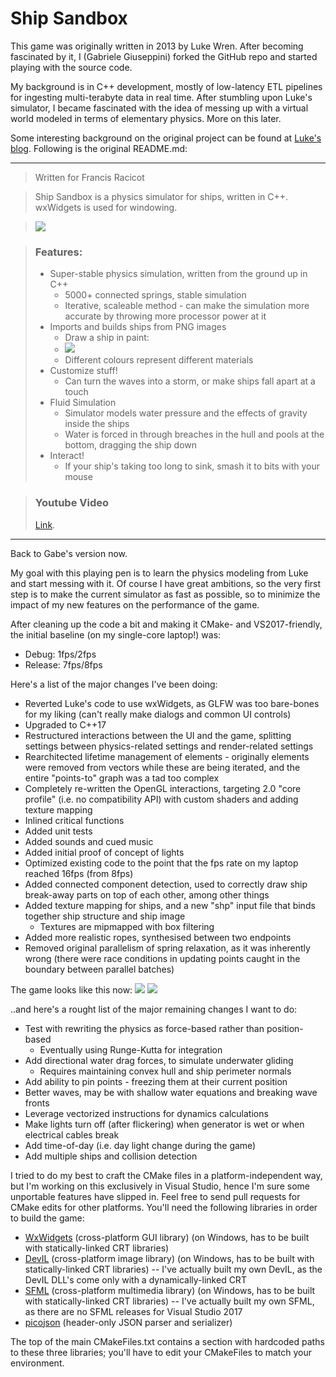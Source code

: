 Ship Sandbox
============
This game was originally written in 2013 by Luke Wren. After becoming fascinated by it, I (Gabriele Giuseppini) forked the GitHub repo
and started playing with the source code.

My background is in C++ development, mostly of low-latency ETL pipelines for ingesting multi-terabyte data in real time. 
After stumbling upon Luke's simulator, I became fascinated with the idea of messing up with a virtual world
modeled in terms of elementary physics. More on this later.

Some interesting background on the original project can be found at <a href="http://sinkingshipdev.tumblr.com/">Luke's blog</a>. Following is the original README.md:

---
>Written for Francis Racicot

>Ship Sandbox is a physics simulator for ships, written in C++. wxWidgets is used for windowing.

><img src="http://i.imgur.com/UYhVSHJ.png">

>### Features:
>- Super-stable physics simulation, written from the ground up in C++
>	- 5000+ connected springs, stable simulation
>	- Iterative, scaleable method - can make the simulation more accurate by throwing more processor power at it
>- Imports and builds ships from PNG images
>	- Draw a ship in paint:
>	- <img src="http://i.imgur.com/Hzgsh1A.png">
>	- Different colours represent different materials
>- Customize stuff!
>	- Can turn the waves into a storm, or make ships fall apart at a touch
>- Fluid Simulation
>	- Simulator models water pressure and the effects of gravity inside the ships
>	- Water is forced in through breaches in the hull and pools at the bottom, dragging the ship down
>- Interact!
>	- If your ship's taking too long to sink, smash it to bits with your mouse

>### Youtube Video
><a href="http://www.youtube.com/watch?v=LQ0XHRIoQe0">Link</a>.
>
---
Back to Gabe's version now.

My goal with this playing pen is to learn the physics modeling from Luke and start messing with it. Of course I have great ambitions, so the very first step
is to make the current simulator as fast as possible, so to minimize the impact of my new features on the performance of the game.

After cleaning up the code a bit and making it CMake- and VS2017-friendly, the initial baseline (on my single-core laptop!) was:
- Debug: 1fps/2fps
- Release: 7fps/8fps

Here's a list of the major changes I've been doing:
- Reverted Luke's code to use wxWidgets, as GLFW was too bare-bones for my liking (can't really make dialogs and common UI controls)
- Upgraded to C++17
- Restructured interactions between the UI and the game, splitting settings between physics-related settings and render-related settings
- Rearchitected lifetime management of elements - originally elements were removed from vectors while these are being iterated, and the entire "points-to" graph was a tad too complex 
- Completely re-written the OpenGL interactions, targeting 2.0 "core profile" (i.e. no compatibility API) with custom shaders and adding texture mapping
- Inlined critical functions
- Added unit tests
- Added sounds and cued music
- Added initial proof of concept of lights
- Optimized existing code to the point that the fps rate on my laptop reached 16fps (from 8fps)
- Added connected component detection, used to correctly draw ship break-away parts on top of each other, among other things
- Added texture mapping for ships, and a new "shp" input file that binds together ship structure and ship image
	- Textures are mipmapped with box filtering
- Added more realistic ropes, synthesised between two endpoints
- Removed original parallelism of spring relaxation, as it was inherently wrong (there were race conditions in updating points caught in the boundary between parallel batches)

The game looks like this now:
<img src="https://i.imgur.com/c8fTsgY.png">
<img src="https://i.imgur.com/kovxCty.png">


..and here's a rought list of the major remaining changes I want to do:
- Test with rewriting the physics as force-based rather than position-based
	- Eventually using Runge-Kutta for integration
- Add directional water drag forces, to simulate underwater gliding 
	- Requires maintaining convex hull and ship perimeter normals
- Add ability to pin points - freezing them at their current position
- Better waves, may be with shallow water equations and breaking wave fronts
- Leverage vectorized instructions for dynamics calculations 
- Make lights turn off (after flickering) when generator is wet or when electrical cables break
- Add time-of-day (i.e. day light change during the game)
- Add multiple ships and collision detection

I tried to do my best to craft the CMake files in a platform-independent way, but I'm working on this exclusively in Visual Studio, hence I'm sure some unportable features have slipped in. Feel free to send pull requests for CMake edits for other platforms.
You'll need the following libraries in order to build the game:
- <a href="https://www.wxwidgets.org/">WxWidgets</a> (cross-platform GUI library) (on Windows, has to be built with statically-linked CRT libraries)
- <a href="http://openil.sourceforge.net/">DevIL</a> (cross-platform image library) (on Windows, has to be built with statically-linked CRT libraries)
-- I've actually built my own DevIL, as the DevIL DLL's come only with a dynamically-linked CRT
- <a href="https://www.sfml-dev.org/index.php">SFML</a> (cross-platform multimedia library) (on Windows, has to be built with statically-linked CRT libraries)
-- I've actually built my own SFML, as there are no SFML releases for Visual Studio 2017
- <a href="https://github.com/kazuho/picojson">picojson</a> (header-only JSON parser and serializer)

The top of the main CMakeFiles.txt contains a section with hardcoded paths to these three libraries; you'll have to edit your CMakeFiles to match your environment.